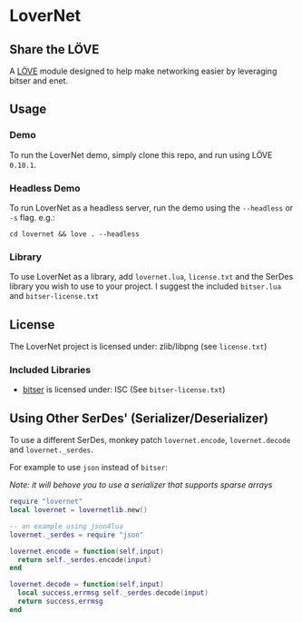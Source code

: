 # LoverNet

## Share the LÖVE

A [LÖVE](https://love2d.org/) module designed to help make networking easier by
leveraging bitser and enet.

## Usage

### Demo

To run the LoverNet demo, simply clone this repo, and run using LÖVE `0.10.1`.

### Headless Demo

To run LoverNet as a headless server, run the demo using the `--headless` or `-s`
flag. e.g.:

`cd lovernet && love . --headless`

### Library

To use LoverNet as a library, add `lovernet.lua`, `license.txt` and the SerDes
library you wish to use to your project. I suggest the included `bitser.lua` and
`bitser-license.txt`

## License

The LoverNet project is licensed under: zlib/libpng (see `license.txt`)

### Included Libraries

* [bitser](https://github.com/gvx/bitser) is licensed under: ISC (See `bitser-license.txt`)

## Using Other SerDes' (Serializer/Deserializer)

To use a different SerDes, monkey patch `lovernet.encode`, `lovernet.decode` and `lovernet._serdes`.

For example to use `json` instead of `bitser`:

_Note: it will behove you to use a serializer that supports sparse arrays_

```lua
require "lovernet"
local lovernet = lovernetlib.new()

-- an example using json4lua
lovernet._serdes = require "json"

lovernet.encode = function(self,input)
  return self._serdes.encode(input)
end

lovernet.decode = function(self,input)
  local success,errmsg self._serdes.decode(input)
  return success,errmsg
end
```
